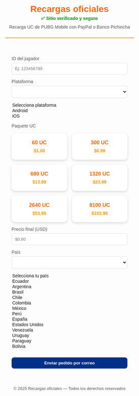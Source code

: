 <html lang="es">
<head>
<meta charset="UTF-8">
<meta name="viewport" content="width=device-width, initial-scale=1.0">
<title>Recargas oficiales — UC PUBG Mobile</title>
<style>
:root {
  --primary:#ff6600;
  --accent:#ff9900;
  --bg:#fdfdfd;
  --card-bg:#ffffff;
  --text:#111;
  --muted:#555;
  --btn:#003087;
}
*{box-sizing:border-box;}
body{margin:0;font-family:'Poppins',sans-serif;background:var(--bg);color:var(--text);}
header{padding:25px 10px;text-align:center;border-bottom:2px solid var(--accent);}
header h1{font-size:28px;margin:0;color:var(--primary);}
header p{margin:5px 0 0;color:var(--muted);}
main{max-width:1000px;margin:30px auto;padding:0 20px;}
label{display:block;margin-top:10px;font-size:14px;color:var(--muted);}
input,select{width:100%;margin-top:5px;padding:10px;border-radius:6px;border:1px solid #ddd;background:#fff;color:#111;}
.cards{display:grid;grid-template-columns:repeat(auto-fit,minmax(140px,1fr));gap:15px;margin-top:15px;}
.card{background:var(--card-bg);border-radius:12px;padding:20px;text-align:center;box-shadow:0 3px 8px rgba(0,0,0,0.15);cursor:pointer;transition:transform 0.2s,box-shadow 0.2s;}
.card:hover{transform:translateY(-5px);box-shadow:0 8px 20px rgba(0,0,0,0.3);}
.card h3{margin:0;color:var(--primary);}
.card p{margin:8px 0 0;font-weight:700;color:var(--accent);}
.payment-methods{display:none;margin-top:15px;}
.payment-method{padding:10px;border:1px solid #ddd;border-radius:8px;margin-top:8px;background:#fafafa;}
footer{text-align:center;margin-top:40px;padding:15px;color:var(--muted);font-size:13px;}
.verified{color:#009900;font-weight:700;font-size:14px;margin-bottom:10px;}
.btn{margin-top:12px;background:var(--btn);color:#fff;padding:10px 14px;border:none;border-radius:8px;cursor:pointer;font-weight:600;transition:background .2s;width:100%;}
.btn:hover{background:#002060;}
</style>
</head>
<body>
<header>
  <h1>Recargas oficiales</h1>
  <p class="verified">✅ Sitio verificado y seguro</p>
  <p>Recarga UC de PUBG Mobile con PayPal o Banco Pichincha</p>
</header>

<main>
<form id="order-form">
<label>ID del jugador</label>
<input type="text" id="uid" required placeholder="Ej: 123456789">

<label>Plataforma</label>
<select id="platform" required>
<option value="">Selecciona plataforma</option>
<option value="Android">Android</option>
<option value="iOS">iOS</option>
</select>

<label>Paquete UC</label>
<div class="cards">
  <div class="card" data-uc="60" data-price="1.00">
    <h3>60 UC</h3><p>$1.00</p>
  </div>
  <div class="card" data-uc="300" data-price="6.99">
    <h3>300 UC</h3><p>$6.99</p>
  </div>
  <div class="card" data-uc="680" data-price="13.99">
    <h3>680 UC</h3><p>$13.99</p>
  </div>
  <div class="card" data-uc="1320" data-price="23.99">
    <h3>1320 UC</h3><p>$23.99</p>
  </div>
  <div class="card" data-uc="2640" data-price="53.99">
    <h3>2640 UC</h3><p>$53.99</p>
  </div>
  <div class="card" data-uc="8100" data-price="103.99">
    <h3>8100 UC</h3><p>$103.99</p>
  </div>
</div>

<label>Precio final (USD)</label>
<input type="text" id="price" readonly placeholder="$0.00">

<label>País</label>
<select id="country" required>
  <option value="">Selecciona tu país</option>
  <option value="Ecuador">Ecuador</option>
  <option value="Argentina">Argentina</option>
  <option value="Brasil">Brasil</option>
  <option value="Chile">Chile</option>
  <option value="Colombia">Colombia</option>
  <option value="México">México</option>
  <option value="Perú">Perú</option>
  <option value="España">España</option>
  <option value="Estados Unidos">Estados Unidos</option>
  <option value="Venezuela">Venezuela</option>
  <option value="Uruguay">Uruguay</option>
  <option value="Paraguay">Paraguay</option>
  <option value="Bolivia">Bolivia</option>
</select>

<div class="payment-methods" id="payment-methods">
  <div class="payment-method" id="paypal-method">
    🌐 <strong>Pagar con PayPal o tarjeta de débito:</strong>
    <div id="paypal-buttons"></div>
  </div>
  <div class="payment-method" id="bank-method">
    💳 Banco Pichincha (solo Ecuador): <strong>2212896512</strong>
  </div>
</div>

<button class="btn" type="submit">Enviar pedido por correo</button>
</form>
</main>

<footer>© 2025 Recargas oficiales — Todos los derechos reservados</footer>

<script>
document.addEventListener('DOMContentLoaded', () => {
  const cards = document.querySelectorAll('.card');
  const priceInput = document.getElementById('price');
  const paymentMethods = document.getElementById('payment-methods');
  const paypalButtonsContainer = document.getElementById('paypal-buttons');
  let selectedPrice = 0;

  function renderPayPalButton(amount){
    paypalButtonsContainer.innerHTML = '';
    if(amount <= 0) return;

    const form = document.createElement('form');
    form.action = "https://www.paypal.com/cgi-bin/webscr";
    form.method = "post";
    form.target = "_blank";

    form.innerHTML = `
      <input type="hidden" name="cmd" value="_xclick">
      <input type="hidden" name="business" value="S29ADWZU8J9GY">
      <input type="hidden" name="item_name" value="Recarga UC PUBG Mobile">
      <input type="hidden" name="amount" value="${amount.toFixed(2)}">
      <input type="hidden" name="currency_code" value="USD">
      <input type="hidden" name="no_shipping" value="1">
      <input type="submit" value="Pagar $${amount.toFixed(2)} con PayPal" class="btn">
    `;

    paypalButtonsContainer.appendChild(form);
  }

  cards.forEach(card => {
    card.addEventListener('click', () => {
      cards.forEach(c => c.style.border = "none");
      card.style.border = "2px solid var(--primary)";
      selectedPrice = parseFloat(card.dataset.price);
      priceInput.value = `$${selectedPrice.toFixed(2)}`;
      paymentMethods.style.display = 'block';
      renderPayPalButton(selectedPrice);
    });
  });

  document.getElementById('order-form').addEventListener('submit', e => {
    e.preventDefault();
    const uid = document.getElementById('uid').value.trim();
    const platform = document.getElementById('platform').value;
    const price = priceInput.value;
    const country = document.getElementById('country').value;

    if(!/^\d{5,20}$/.test(uid)){
      alert('Ingresa un ID válido (solo números).');
      return;
    }

    const mailto = `mailto:aroontigre@gmail.com?subject=Pedido UC PUBG (${uid})&body=ID del jugador: ${uid}%0APlataforma: ${platform}%0APaís: ${country}%0APrecio: ${price}`;
    window.location.href = mailto;
  });
});
</script>
</body>
</html>
